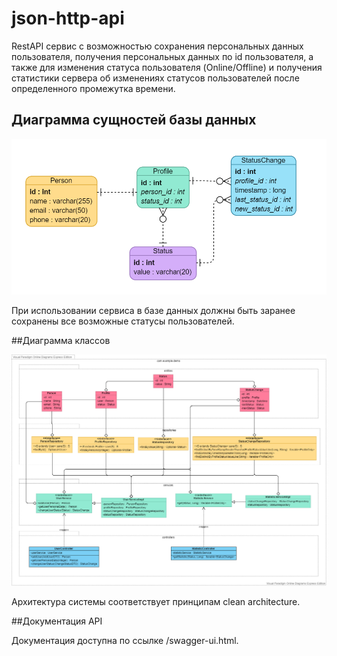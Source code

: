 # json-http-api

RestAPI сервис с возможностью сохранения персональных данных пользователя, получения персональных данных по
id пользователя, а также для изменения статуса пользователя (Online/Offline) и получения статистики сервера
об изменениях статусов пользователей после определенного промежутка времени.

## Диаграмма сущностей базы данных

![erd](uml_diagrams/erd.png)

При использовании сервиса в базе данных должны быть заранее сохранены все возможные статусы пользователей.

##Диаграмма классов

![classDiagram](uml_diagrams/classDiagram.png)

Архитектура системы соответствует принципам clean architecture.

##Документация API

Документация доступна по ссылке /swagger-ui.html.
